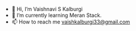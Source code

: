 - 👋 Hi, I’m Vaishnavi S Kalburgi
- 🌱 I’m currently learning Meran Stack. 
- 📫 How to reach me vaishkalburgi33@gmail.com

<!---
vaishnaviskalburgi/vaishnaviskalburgi is a ✨ special ✨ repository because its `README.md` (this file) appears on your GitHub profile.
You can click the Preview link to take a look at your changes.
--->

